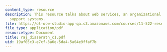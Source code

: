 ```yaml
---
content_type: resource
description: This resource talks about web services, an organizational theory of planning
  support systems.
file: https://ol-ocw-studio-app-qa.s3.amazonaws.com/courses/11-522-research-seminar-on-urban-information-systems-fall-2005/19af05c3e7cf3a6e5da45a64e9ffaf7b_raj_disseratn_c1.pdf
file_type: application/pdf
resourcetype: Document
title: raj_disseratn_c1.pdf
uid: 19af05c3-e7cf-3a6e-5da4-5a64e9ffaf7b
---
```

